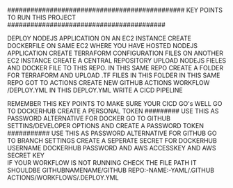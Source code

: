 ############################################## KEY   POINTS  TO RUN THIS  PROJECT #########################################

DEPLOY NODEJS APPLICATION ON AN EC2 INSTANCE 
CREATE DOCKERFILE ON SAME EC2 WHERE YOU HAVE HOSTED NODEJS APPLICATION
CREATE TERRAFORM CONFIGURATION FILES ON ANOTHER EC2 INSTANCE
CREATE A CENTRAL REPOSITORY
UPLOAD NODEJS FIELES AND DOCKER FILE TO THIS REPO.
IN THIS SAME REPO CREATE  A FOLDER FOR TERRAFORM AND UPLOAD .TF FILES IN THIS FOLDER
IN THIS SAME REPO GOT TO ACTIONS CREATE NEW GITHUB ACTIONS WORKFLOW /DEPLOY.YML
IN THIS DEPLOY.YML WRITE A CICD PIPELINE

REMEMBER THIS KEY POINTS TO MAKE SURE YOUR CICD GO's  WELL 
GO TO DOCKERHUB CREATE A PERSONAL TOKEN                          ######### USE THIS AS PASSWORD ALTERNATIVE FOR DOCKER
GO TO GITHUB SETTINS/DEVELOPER OPTIONS AND CREATE A PASSWORD TOKEN   ########### USE THIS AS PASSWORD ALTERNATIVE FOR GITHUB
GO TO BRANCH SETTINGS  CREATE A SEPERATE SECRET FOR DOCKERHUB USERNAME DOCKERHUB PASSWORD AND AWS ACCESSKEY AND AWS SECRET KEY  
IF YOUR WORKFLOW IS NOT RUNNING CHECK THE FILE PATH IT SHOULDBE GITHUBNAMENAME/GITHUB REPO:-NAME:-YAML/.GITHUB ACTIONS/WORKFLOWS/.DEPLOY.YML
